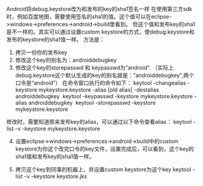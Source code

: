 
 Android将debug.keystore改为和发布的key的sha1签名一样
在使用第三方sdk时，例如百度地图，需要使用签名的sha1的值。这个值可以在eclipse->windows->preferences->android->build里看到。
但这个值和发布key的sha1是不一样的。其实可以通过设置custom keystore的方式，使debug.keystore和发布的keystore的sha1值一样。
方法是：
1. 拷贝一份你的发布key
2. 修改这个key的别名为：androiddebugkey
3. 修改这个key的storepasswd 和 keypasswd为"android". （实际上debug.keystore这个默认生成的key的别名就是："androiddebugkey",两个口令是“android”）
在命令窗口执行的命令如下：
keytool -changealias -keystore mykeystore.keystore -alias [old alias] -destalias androiddebugkey 
keytool -keypasswd -keystore mykeystore.keystore -alias androiddebugkey 
keytool -storepasswd -keystore mykeystore.keystore

修改时，需要知道原来发布key的alias，可以通过以下命令查看alias：
keytool -list -v -keystore mykeystore.keystore

4. 设置eclipse->windows->preferences->android->build中的custom keystore为你这个改完口令的key文件，设置完成后，可以看到，这个key的sha1值和发布key的sha1值一样。

5. 拷贝这个key到同事的机器上，并设置custom keystore为这个key
keytool -list -v -keystore keystore.jks

